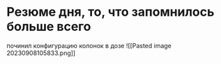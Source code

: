 








# Резюме дня, то, что запомнилось больше всего

починил конфигурацию колонок в дозе 
![[Pasted image 20230908105833.png]]
